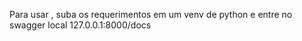 Para usar , suba os requerimentos em um venv de python e entre no swagger local
127.0.0.1:8000/docs
